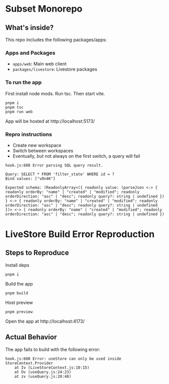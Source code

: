 # Subset Monorepo

## What's inside?

This repo includes the following packages/apps:

### Apps and Packages

- `apps/web`: Main web client
- `packages/livestore`: Livestore packages



###  To run the app

First install node mods. Run tsc. Then start vite.


```
pnpm i
pnpm tsc
pnpm run web
```

App will be hosted at http://localhost:5173/


### Repro instructions

- Create new workspace
- Switch between workspaces
- Eventually, but not always on the first switch, a query will fail 

```
hook.js:608 Error parsing SQL query result.

Query: SELECT * FROM 'filter_state' WHERE id = ?
Bind values: ["v0n4K"]

Expected schema: (ReadonlyArray<({ readonly value: (parseJson <-> { readonly orderBy: "name" | "created" | "modified"; readonly orderDirection: "asc" | "desc"; readonly query?: string | undefined }) } <-> { readonly orderBy: "name" | "created" | "modified"; readonly orderDirection: "asc" | "desc"; readonly query?: string | undefined })> <-> { readonly orderBy: "name" | "created" | "modified"; readonly orderDirection: "asc" | "desc"; readonly query?: string | undefined })

```

# LiveStore Build Error Reproduction 

## Steps to Reproduce

Install deps

```
pnpm i
```

Build the app

```
pnpm build
```

Host preview

```
pnpm preview
```

Open the app at http://localhost:4173/


## Actual Behavior

The app fails to build with the following error:

``` 
hook.js:608 Error: useStore can only be used inside StoreContext.Provider
    at Iv (LiveStoreContext.js:10:15)
    at Ov (useQuery.js:24:23)
    at zv (useQuery.js:20:48)
```







